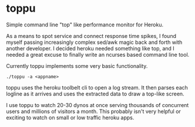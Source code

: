toppu
=====

Simple command line "top" like performance monitor for Heroku. 

As a means to spot service and connect response time spikes, I found myself passing increasingly complex sed/awk magic back and forth with another developer. I decided heroku needed something like top, and I needed a great excuse to finally write an ncurses based command line tool.

Currently toppu implements some very basic functionality. 

```./toppu -a <appname>```

toppu uses the heroku toolbelt cli to open a log stream. It then parses each logline as it arrives and uses the extracted data to draw a top-like screen.

I use toppu to watch 20-30 dynos at once serving thousands of concurrent users and millions of visitors a month. This probably isn't very helpful or exciting to watch on small or low traffic heroku apps. 

[screenshot]: http://i.imgur.com/B8ZhBPY.png "A recent screenshot of toppu watching 20 dynos"
